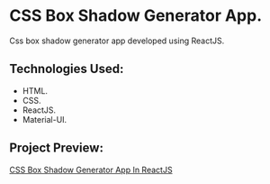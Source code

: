 # CSS Box Shadow Generator App.

Css box shadow generator app developed using ReactJS.

## Technologies Used:

* HTML.
* CSS.
* ReactJS.
* Material-UI.

## Project Preview:

[CSS Box Shadow Generator App In ReactJS](https://ali-tahir4024.github.io/css-box-shadow-generator-app/)
